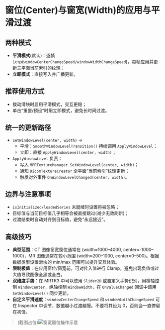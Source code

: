 # 窗位(Center)与窗宽(Width)的应用与平滑过渡

## 两种模式
- **平滑模式**(默认)：逐帧 Lerp(`windowCenterChangeSpeed/windowWidthChangeSpeed`)，每帧应用并更新三平面当前索引的纹理；
- **立即模式**：直接写入并广播更新。

## 推荐使用方式
- 拨动滑块时启用平滑模式，交互更稳；
- 单击“重置/预设”时用立即模式，避免长时间过渡。

## 统一的更新路径
- `SetWindowLevel(center, width)` →
  - 平滑：`SmoothWindowLevelTransition()` 持续调用 `ApplyWindowLevel`；
  - 立即：直接 `ApplyWindowLevel(center, width)`；
- `ApplyWindowLevel` 负责：
  - 写入 `MPRTextureManager.SetWindowLevel(center, width)`；
  - 通知 `DicomTextureCreator` 全平面“当前索引”纹理更新；
  - 触发对外事件 `OnWindowLevelChanged(center, width)`。

## 边界与注意事项
- `isInitialized/loadedSeries` 未就绪时设置将被忽略；
- 目标值与当前目标值几乎相等会被直接跳过(减少无效刷新)；
- 过渡结束时自动对齐到目标值，避免“永远接近”。

## 高级技巧

- **典型范围**：CT 图像窗宽窗位通常在 (width≈1000–4000, center≈-1000–1000)，MR 图像通常在较小范围 (width≈200–1000, center≈0–500)。根据数据类型设置滑块的 min/max 范围可以提升交互体验。
- **限制极值**：在应用窗位/窗宽前，可对传入值进行 Clamp，避免出现负值或过大值导致图像全黑或全白。
- **双维度手势**：在 MRTK3 中可以使用 `Slider2D` 或自定义手势识别，用横轴控制 `WindowCenter`，纵轴控制 `WindowWidth`，在 `OnValueChanged` 回调中调用 `SetWindowLevel()` 同步更新。
- **自定义平滑速度**：`windowCenterChangeSpeed` 和 `windowWidthChangeSpeed` 可在 Inspector 中调节，数值越小过渡越慢。不要将其设为 0，否则会一直停留在初值。

> (截图占位)![窗宽窗位操作示意](./images/placeholder-windowlevel.png)